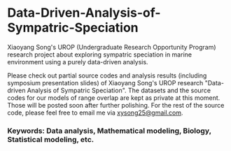 # Data-Driven-Analysis-of-Sympatric-Speciation

Xiaoyang Song's UROP (Undergraduate Research Opportunity Program) research project about exploring sympatric speciation in marine environment using a purely data-driven analysis.

Please check out partial source codes and analysis results (including symposium presentation slides) of Xiaoyang Song's UROP research "Data-driven Analysis of Sympatric Speciation". The datasets and the source codes for our models of range overlap are kept as private at this moment. Those will be posted soon after further polishing. For the rest of the source code, please feel free to email me via xysong25@gmail.com.

### Keywords: Data analysis, Mathematical modeling, Biology, Statistical modeling, etc.
